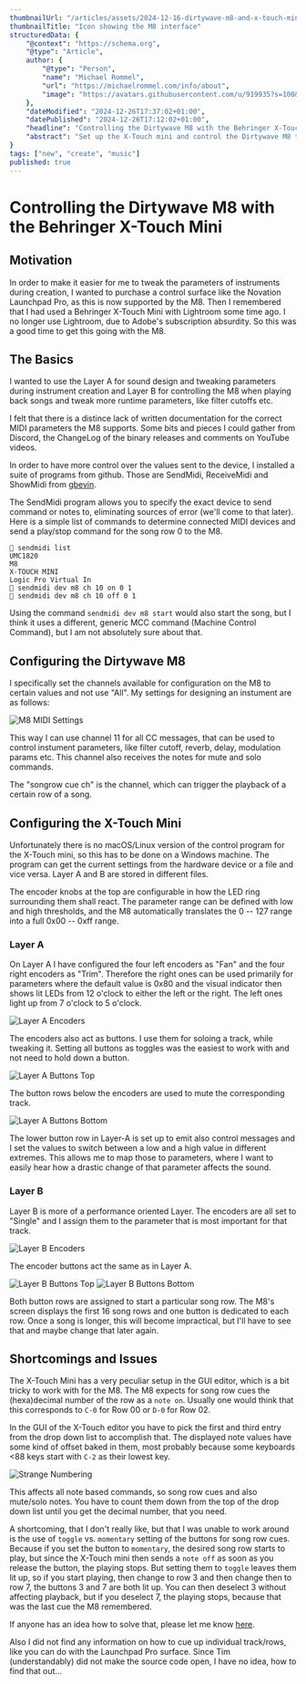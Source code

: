 ```yaml
---
thumbnailUrl: "/articles/assets/2024-12-16-dirtywave-m8-and-x-touch-mini/thumbnail.png"
thumbnailTitle: "Icon showing the M8 interface"
structuredData: {
    "@context": "https://schema.org",
    "@type": "Article",
    author: { 
        "@type": "Person", 
        "name": "Michael Rommel",
        "url": "https://michaelrommel.com/info/about",
        "image": "https://avatars.githubusercontent.com/u/919935?s=100&v=4"
    },
    "dateModified": "2024-12-26T17:37:02+01:00",
    "datePublished": "2024-12-26T17:12:02+01:00",
    "headline": "Controlling the Dirtywave M8 with the Behringer X-Touch Mini",
    "abstract": "Set up the X-Touch mini and control the Dirtywave M8 to start/stop song rows, send mutes and solos and change arbitrary parameters usinge MIDI CC commands."
}
tags: ["new", "create", "music"]
published: true
---
```


# Controlling the Dirtywave M8 with the Behringer X-Touch Mini

## Motivation

In order to make it easier for me to tweak the parameters of instruments during
creation, I wanted to purchase a control surface like the Novation
Launchpad Pro, as this is now supported by the M8. Then I remembered that I
had used a Behringer X-Touch Mini with Lightroom some time ago. I no longer
use Lightroom, due to Adobe's subscription absurdity. So this was a good time
to get this going with the M8.


## The Basics

I wanted to use the Layer A for sound design and tweaking parameters during
instrument creation and Layer B for controlling the M8 when playing back
songs and tweak more runtime parameters, like filter cutoffs etc.

I felt that there is a distince lack of written documentation for the
correct MIDI parameters the M8 supports. Some bits and pieces I could
gather from Discord, the ChangeLog of the binary releases and comments on
YouTube videos.

In order to have more control over the values sent to the device, I
installed a suite of programs from github. Those are SendMidi, ReceiveMidi
and ShowMidi from [gbevin](https://github.com/gbevin/).

The SendMidi program allows you to specify the exact device to send command
or notes to, eliminating sources of error (we'll come to that later). Here
is a simple list of commands to determine connected MIDI devices and send a
play/stop command for the song row 0 to the M8.

```console
 sendmidi list
UMC1820
M8
X-TOUCH MINI
Logic Pro Virtual In
 sendmidi dev m8 ch 10 on 0 1
 sendmidi dev m8 ch 10 off 0 1
```

Using the command `sendmidi dev m8 start` would also start the song, but I
think it uses a different, generic MCC command (Machine Control Command),
but I am not absolutely sure about that.


## Configuring the Dirtywave M8

I specifically set the channels available for configuration on the M8 to
certain values and not use "All". My settings for designing an instument
are as follows:

![M8 MIDI Settings](/articles/assets/2024-12-16-dirtywave-m8-and-x-touch-mini/m8.png)

This way I can use channel 11 for all CC messages, that can be used to
control instument parameters, like filter cutoff, reverb, delay, modulation
params etc. This channel also receives the notes for mute and solo
commands.

The "songrow cue ch" is the channel, which can trigger the playback of a
certain row of a song.


## Configuring the X-Touch Mini

Unfortunately there is no macOS/Linux version of the control program for
the X-Touch mini, so this has to be done on a Windows machine. The program
can get the current settings from the hardware device or a file and vice
versa. Layer A and B are stored in different files.

The encoder knobs at the top are configurable in how the LED ring
surrounding them shall react. The parameter range can be defined with low
and high thresholds, and the M8 automatically translates the 0 -- 127 range
into a full 0x00 -- 0xff range.


### Layer A

On Layer A I have configured the four left encoders as "Fan" and the four
right encoders as "Trim". Therefore the right ones can be used primarily
for parameters where the default value is 0x80 and the visual indicator
then shows lit LEDs from 12 o'clock to either the left or the right. The
left ones light up from 7 o'clock to 5 o'clock.

![Layer A Encoders](/articles/assets/2024-12-16-dirtywave-m8-and-x-touch-mini/layer-a-encoders.png)

The encoders also act as buttons. I use them for soloing a track,
while tweaking it. Setting all buttons as toggles was the easiest to work
with and not need to hold down a button.

![Layer A Buttons Top](/articles/assets/2024-12-16-dirtywave-m8-and-x-touch-mini/layer-a-buttons-top.png)

The button rows below the encoders are used to mute the corresponding
track.

![Layer A Buttons Bottom](/articles/assets/2024-12-16-dirtywave-m8-and-x-touch-mini/layer-a-buttons-bottom.png)

The lower button row in Layer-A is set up to emit also control messages and
I set the values to switch between a low and a high value in different
extremes. This allows me to map those to parameters, where I want to easily
hear how a drastic change of that parameter affects the sound.


### Layer B

Layer B is more of a performance oriented Layer. The encoders are all set
to "Single" and I assign them to the parameter that is most important for
that track.

![Layer B Encoders](/articles/assets/2024-12-16-dirtywave-m8-and-x-touch-mini/layer-b-encoders.png)

The encoder buttons act the same as in Layer A.

![Layer B Buttons Top](/articles/assets/2024-12-16-dirtywave-m8-and-x-touch-mini/layer-b-buttons-top.png)
![Layer B Buttons Bottom](/articles/assets/2024-12-16-dirtywave-m8-and-x-touch-mini/layer-b-buttons-bottom.png)

Both button rows are assigned to start a particular song row. The M8's
screen displays the first 16 song rows and one button is dedicated to each
row. Once a song is longer, this will become impractical, but I'll have to
see that and maybe change that later again.


## Shortcomings and Issues

The X-Touch Mini has a very peculiar setup in the GUI editor, which is a
bit tricky to work with for the M8. The M8 expects for song row cues the
(hexa)decimal number of the row as a `note on`. Usually one would think
that this corresponds to `C-0` for Row 00 or `D-0` for Row 02.

In the GUI of the X-Touch editor you have to pick the first and third entry
from the drop down list to accomplish that. The displayed note values have
some kind of offset baked in them, most probably because some keyboards <88
keys start with `C-2` as their lowest key.

![Strange Numbering](/articles/assets/2024-12-16-dirtywave-m8-and-x-touch-mini/strange-numbering.png)

This affects all note based commands, so song row cues and also mute/solo
notes. You have to count them down from the top of the drop down list until
you get the decimal number, that you need.

A shortcoming, that I don't really like, but that I was unable to work
around is the use of `toggle` vs. `momentary` setting of the buttons for
song row cues. Because if you set the button to `momentary`, the desired
song row starts to play, but since the X-Touch mini then sends a `note off`
as soon as you release the button, the playing stops. But setting them to
`toggle` leaves them lit up, so if you start playing, then change to row 3
and then change then to row 7, the buttons 3 and 7 are both lit up. You can
then deselect 3 without affecting playback, but if you deselect 7, the
playing stops, because that was the last cue the M8 remembered.

If anyone has an idea how to solve that, please let me know
[here](https://github.com/michaelrommel/articles/discussions/1).

Also I did not find any information on how to cue up individual track/rows,
like you can do with the Launchpad Pro surface. Since Tim (understandably)
did not make the source code open, I have no idea, how to find that out...

